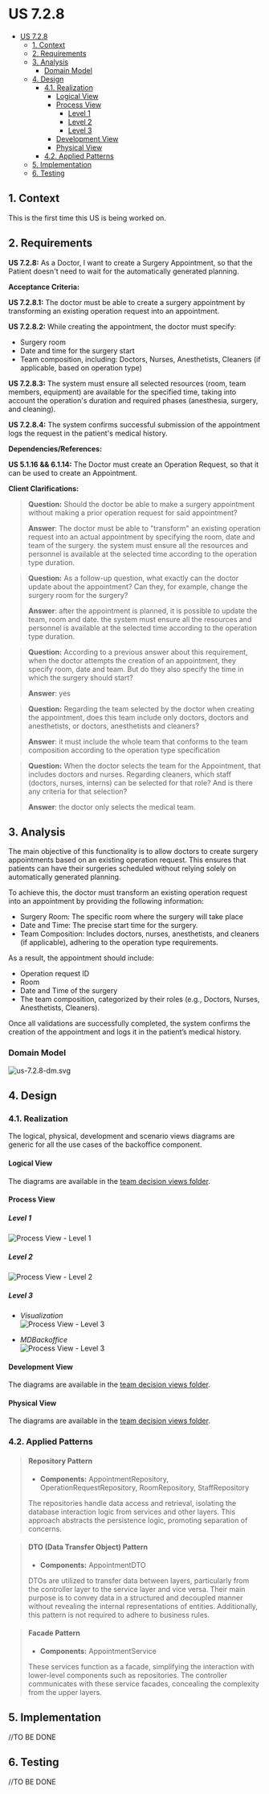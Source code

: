 # US 7.2.8

<!-- TOC -->
* [US 7.2.8](#us-728)
  * [1. Context](#1-context)
  * [2. Requirements](#2-requirements)
  * [3. Analysis](#3-analysis)
    * [Domain Model](#domain-model)
  * [4. Design](#4-design)
    * [4.1. Realization](#41-realization)
      * [Logical View](#logical-view)
      * [Process View](#process-view)
        * [Level 1](#level-1)
        * [Level 2](#level-2)
        * [Level 3](#level-3)
      * [Development View](#development-view)
      * [Physical View](#physical-view)
    * [4.2. Applied Patterns](#42-applied-patterns)
  * [5. Implementation](#5-implementation)
  * [6. Testing](#6-testing)
<!-- TOC -->


## 1. Context

This is the first time this US is being worked on.

## 2. Requirements

**US 7.2.8:** As a Doctor, I want to create a Surgery Appointment, so that the Patient doesn't need to wait for the
automatically generated planning.

**Acceptance Criteria:**

**US 7.2.8.1:** The doctor must be able to create a surgery appointment by transforming an existing operation request 
into an appointment.

**US 7.2.8.2:** While creating the appointment, the doctor must specify:

- Surgery room
- Date and time for the surgery start
- Team composition, including: Doctors, Nurses, Anesthetists, Cleaners (if applicable, based on operation type)

**US 7.2.8.3:** The system must ensure all selected resources (room, team members, equipment) are available for the 
specified time, taking into account the operation's duration and required phases (anesthesia, surgery, and cleaning).

**US 7.2.8.4:** The system confirms successful submission of the appointment logs the request in the patient's
medical history.

**Dependencies/References:**

**US 5.1.16 && 6.1.14:** The Doctor must create an Operation Request, so that it can be used to create an Appointment.

**Client Clarifications:**

>**Question:** Should the doctor be able to make a surgery appointment without making a prior operation request for 
> said appointment?
>
>**Answer**: The doctor must be able to "transform" an existing operation request into an actual appointment by 
> specifying the room, date and team of the surgery. the system must ensure all the resources and personnel is available
> at the selected time according to the operation type duration.

>**Question:** As a follow-up question, what exactly can the doctor update about the appointment? Can they, for example,
> change the surgery room for the surgery?
>
>**Answer**: after the appointment is planned, it is possible to update the team, room and date. the system must ensure 
> all the resources and personnel is available at the selected time according to the operation type duration.

>**Question:** According to a previous answer about this requirement, when the doctor attempts the creation of an 
> appointment, they specify room, date and team. But do they also specify the time in which the surgery should start?
>
>**Answer**: yes

>**Question:** Regarding the team selected by the doctor when creating the appointment, does this team include only 
> doctors, doctors and anesthetists, or doctors, anesthetists and cleaners?
>
>**Answer**: it must include the whole team that conforms to the team composition according to the operation type 
> specification

>**Question:** When the doctor selects the team for the Appointment, that includes doctors and nurses. Regarding cleaners,
> which staff (doctors, nurses, interns) can be selected for that role? And is there any criteria for that selection?
>
>**Answer**: the doctor only selects the medical team.

## 3. Analysis

The main objective of this functionality is to allow doctors to create surgery appointments based on an existing 
operation request. This ensures that patients can have their surgeries scheduled without relying solely on automatically
generated planning.

To achieve this, the doctor must transform an existing operation request into an appointment by providing the following 
information:

- Surgery Room: The specific room where the surgery will take place
- Date and Time: The precise start time for the surgery.
- Team Composition: Includes doctors, nurses, anesthetists, and cleaners (if applicable), adhering to the operation type
requirements.

As a result, the appointment should include:

- Operation request ID
- Room
- Date and Time of the surgery
- The team composition, categorized by their roles (e.g., Doctors, Nurses, Anesthetists, Cleaners).

Once all validations are successfully completed, the system confirms the creation of the appointment and logs it in the 
patient’s medical history.

### Domain Model

![us-7.2.8-dm.svg](diagrams/dm/us-7.2.8-dm.svg)

## 4. Design

### 4.1. Realization

The logical, physical, development and scenario views diagrams are generic for all the use cases of the backoffice component.

#### Logical View

The diagrams are available in the [team decision views folder](../../team-decisions/views/general-views.md#1-logical-view).

#### Process View

##### Level 1

![Process View - Level 1](diagrams/n1/process-view-nivel1.svg)

##### Level 2

![Process View - Level 2](diagrams/n2/process-view-nivel2.svg)

##### Level 3

- _Visualization_<br>
  ![Process View - Level 3](diagrams/n3/process-view-nivel3-visualization.svg)


- _MDBackoffice_<br>
  ![Process View - Level 3](diagrams/n3/process-view-nivel3-mdbackoffice.svg)

#### Development View

The diagrams are available in the [team decision views folder](../../team-decisions/views/general-views.md#3-development-view).

#### Physical View

The diagrams are available in the [team decision views folder](../../team-decisions/views/general-views.md#4-physical-view).


### 4.2. Applied Patterns

> #### **Repository Pattern**
>
>* **Components:** AppointmentRepository, OperationRequestRepository, RoomRepository, StaffRepository
>
> The repositories handle data access and retrieval, isolating the database interaction logic from services and other
> layers. This approach abstracts the persistence logic, promoting separation of concerns.


> #### **DTO (Data Transfer Object) Pattern**
>
>* **Components:** AppointmentDTO
>
> DTOs are utilized to transfer data between layers, particularly from the controller layer to the service layer and
> vice versa. Their main purpose is to convey data in a structured and decoupled manner without revealing the internal
> representations of entities. Additionally, this pattern is not required to adhere to business rules.


> #### **Facade Pattern**
>
>* **Components:** AppointmentService
>
> These services function as a facade, simplifying the interaction with lower-level components such as repositories.
> The controller communicates with these service facades, concealing the complexity from the upper layers.


## 5. Implementation

//TO BE DONE

## 6. Testing

//TO BE DONE